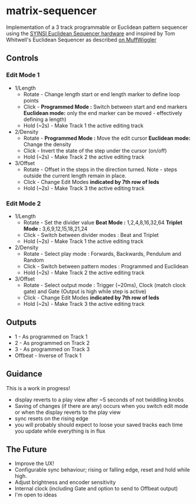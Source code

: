 # matrix-sequencer

Implementation of a 3 track programmable or Euclidean pattern sequencer using the [SYINSI Euclidean Sequencer hardware](http://syinsi.com/shop/modules/euclidean-built/) and inspired by Tom Whitwell's Euclidean Sequencer as described [on MuffWiggler](https://www.muffwiggler.com/forum/viewtopic.php?t=45485&start=all&postdays=0&postorder=asc)

## Controls
### Edit Mode 1
+ 1/Length
  + Rotate - Change length start or end length marker to define loop points
  + Click - **Programmed Mode :** Switch between start and end markers  **Euclidean mode:** only the end marker can be moved - effectively defining a length)
  + Hold (~2s) - Make Track 1 the active editing track
+ 2/Density
  + Rotate - **Programmed Mode :** Move the edit cursor **Euclidean mode:** Change the density
  + Click - Invert the state of the step under the cursor (on/off)
  + Hold (~2s) - Make Track 2 the active editing track
+ 3/Offset
  + Rotate - Offset in the steps in the direction turned. Note - steps outside the current length remain in place.
  + Click - Change Edit Modes **indicated by 7th row of leds**
  + Hold (~2s) - Make Track 3 the active editing track


### Edit Mode 2
+ 1/Length
  + Rotate - Set the divider value **Beat Mode :** 1,2,4,8,16,32,64 **Triplet Mode :** 3,6,9,12,15,18,21,24
  + Click -  Switch between divider modes : Beat and Triplet
  + Hold (~2s) - Make Track 1 the active editing track
+ 2/Density
  + Rotate - Select play mode : Forwards, Backwards, Pendulum and Random
  + Click - Switch between pattern modes : Programmed and Euclidean
  + Hold (~2s) - Make Track 2 the active editing track
+ 3/Offset
  + Rotate - Select output mode : Trigger (~20ms), Clock (match clock gate) and Gate (Output is high while step is active)
  + Click - Change Edit Modes **indicated by 7th row of leds**
  + Hold (~2s) - Make Track 3 the active editing track

## Outputs
+ 1 - As programmed on Track 1
+ 2 - As programmed on Track 2
+ 3 - As programmed on Track 3
+ Offbeat - Inverse of Track 1

## Guidance
This is a work in progress!
+ display reverts to a play view after ~5 seconds of not twiddling knobs
+ Saving of changes (if there are any) occurs when you switch edit mode or when the display reverts to the play view
+ sync resets on the rising edge
+ you will probably should expect to loose your saved tracks each time you update while everything is in flux

## The Future
+ Improve the UX!
+ Configurable sync behaviour; rising or falling edge, reset and hold while high.
+ Adjust brightness and encoder sensitivity
+ Internal clock (including Gate and option to send to Offbeat output)
+ I'm open to ideas
